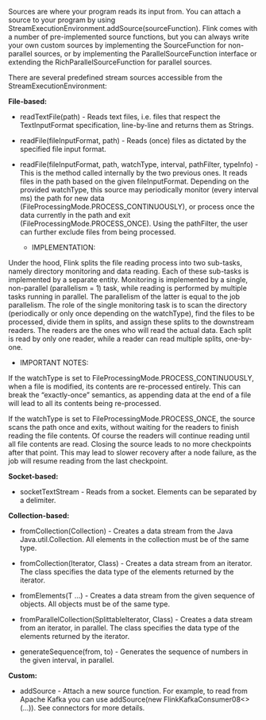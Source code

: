 Sources are where your program reads its input from. You can attach a source to your program by using StreamExecutionEnvironment.addSource(sourceFunction). Flink comes with a number of pre-implemented source functions, but you can always write your own custom sources by implementing the SourceFunction for non-parallel sources, or by implementing the ParallelSourceFunction interface or extending the RichParallelSourceFunction for parallel sources.    

There are several predefined stream sources accessible from the StreamExecutionEnvironment:    

**File-based:**    

- readTextFile(path) - Reads text files, i.e. files that respect the TextInputFormat specification, line-by-line and returns them as Strings.    

- readFile(fileInputFormat, path) - Reads (once) files as dictated by the specified file input format.    

- readFile(fileInputFormat, path, watchType, interval, pathFilter, typeInfo) - This is the method called internally by the two previous ones. It reads files in the path based on the given fileInputFormat. Depending on the provided watchType, this source may periodically monitor (every interval ms) the path for new data (FileProcessingMode.PROCESS_CONTINUOUSLY), or process once the data currently in the path and exit (FileProcessingMode.PROCESS_ONCE). Using the pathFilter, the user can further exclude files from being processed.    

  - IMPLEMENTATION:    
 
Under the hood, Flink splits the file reading process into two sub-tasks, namely directory monitoring and data reading. Each of these sub-tasks is implemented by a separate entity. Monitoring is implemented by a single, non-parallel (parallelism = 1) task, while reading is performed by multiple tasks running in parallel. The parallelism of the latter is equal to the job parallelism. The role of the single monitoring task is to scan the directory (periodically or only once depending on the watchType), find the files to be processed, divide them in splits, and assign these splits to the downstream readers. The readers are the ones who will read the actual data. Each split is read by only one reader, while a reader can read multiple splits, one-by-one.    

  - IMPORTANT NOTES:    

If the watchType is set to FileProcessingMode.PROCESS_CONTINUOUSLY, when a file is modified, its contents are re-processed entirely. This can break the “exactly-once” semantics, as appending data at the end of a file will lead to all its contents being re-processed.    

If the watchType is set to FileProcessingMode.PROCESS_ONCE, the source scans the path once and exits, without waiting for the readers to finish reading the file contents. Of course the readers will continue reading until all file contents are read. Closing the source leads to no more checkpoints after that point. This may lead to slower recovery after a node failure, as the job will resume reading from the last checkpoint.    

**Socket-based:**    

- socketTextStream - Reads from a socket. Elements can be separated by a delimiter.     

**Collection-based:**    

- fromCollection(Collection) - Creates a data stream from the Java Java.util.Collection. All elements in the collection must be of the same type.    

- fromCollection(Iterator, Class) - Creates a data stream from an iterator. The class specifies the data type of the elements returned by the iterator.    

- fromElements(T ...) - Creates a data stream from the given sequence of objects. All objects must be of the same type.    

- fromParallelCollection(SplittableIterator, Class) - Creates a data stream from an iterator, in parallel. The class specifies the data type of the elements returned by the iterator.    

- generateSequence(from, to) - Generates the sequence of numbers in the given interval, in parallel.    

**Custom:**    

- addSource - Attach a new source function. For example, to read from Apache Kafka you can use addSource(new FlinkKafkaConsumer08<>(...)). See connectors for more details.
